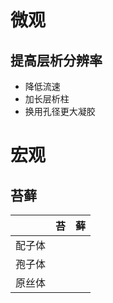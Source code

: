 # 微观
## 提高层析分辨率
- 降低流速
- 加长层析柱
- 换用孔径更大凝胶
# 宏观
## 苔藓

|     | 苔   | 藓   |
| --- | --- | --- |
| 配子体 |     |     |
| 孢子体 |     |     |
| 原丝体 |     |     |

